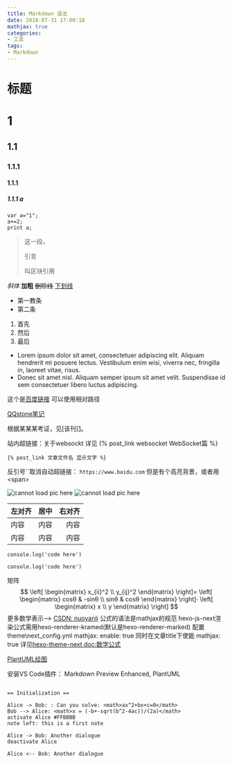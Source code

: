```yaml
---
title: Markdown 语法
date: 2018-07-31 17:00:18
mathjax: true
categories: 
- 工具
tags: 
- Markdown
---
```

标题
=====
# 1
## 1.1
### 1.1.1
#### 1.1.1
##### 1.1.1 a
```
var a="1";
a+=2;
print a;
```
>这一段，
><p>引言</p>
>叫区块引用

*斜体*
**加粗**
~~删除线~~
<u>下划线</u>
+ 第一教条
+ 第二条

1. 首先
6. 然后
3. 最后


*   Lorem ipsum dolor sit amet, consectetuer adipiscing elit.
Aliquam hendrerit mi posuere lectus. Vestibulum enim wisi,
viverra nec, fringilla in, laoreet vitae, risus.
*   Donec sit amet nisl. Aliquam semper ipsum sit amet velit.
Suspendisse id sem consectetuer libero luctus adipiscing.

这个是[百度链接](http://baidu.com/ "点击进入百度首页") 可以使用相对路径

[QQstone笔记](https://qqstone.github.io/qqsnote/ "进入笔记首页")

根据某某某考证，见[该刊][1](http://baidu.com/ )。

站内超链接：关于websockt 详见 {% post_link websocket WebSocket篇 %}
```
{% post_link 文章文件名 显示文字 %}
```
反引号\`\`取消自动超链接： `https://www.baidu.com` 但是有个高亮背景，或者用\<span>

![cannot load pic here](http://pic108.huitu.com/res/20180719/1301968_20180719100805887080_1.jpg "Light")
<img src="http://pic108.huitu.com/res/20180719/1301968_20180719100805887080_1.jpg" alt="cannot load pic here"/>

左对齐|居中|右对齐
:-----|:--:|-----:
内容|内容|内容
内容|内容|内容

`console.log('code here')`

```
console.log('code here')
```
矩阵
$$
\left[
 \begin{matrix}
   x_{ii}^2 \\
   y_{ij}^2
  \end{matrix}
  \right]=
 \left[
 \begin{matrix}
   cosθ & -sinθ \\
   sinθ & cosθ 
  \end{matrix}
  \right]·
  \left[
 \begin{matrix}
   x \\
   y 
  \end{matrix}
  \right]
$$
更多数学表示--> [CSDN: nuoyanli](https://blog.csdn.net/nuoyanli/article/details/96179976)
公式的语法是mathjax的规范 hexo-js-next渲染公式需用hexo-renderer-kramed(默认是hexo-renderer-marked)
配置theme\next\_config.yml   mathjax: enable: true
同时在文章title下使能 mathjax: true
详见[hexo-theme-next doc:数学公式](https://github.com/theme-next/hexo-theme-next/blob/master/docs/zh-CN/MATH.md)

[PlantUML绘图](https://zhuanlan.zhihu.com/p/147331550)

安装VS Code插件： Markdown Preview Enhanced, PlantUML

```plantuml

== Initialization ==

Alice -> Bob: : Can you solve: <math>ax^2+bx+c=0</math>
Bob --> Alice: <math>x = (-b+-sqrt(b^2-4ac))/(2a)</math>
activate Alice #FFBBBB
note left: this is a first note

Alice -> Bob: Another dialogue
deactivate Alice

Alice <-- Bob: Another dialogue

```